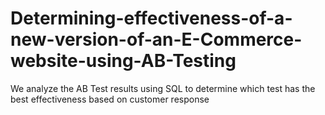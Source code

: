 # Determining-effectiveness-of-a-new-version-of-an-E-Commerce-website-using-AB-Testing
We analyze the AB Test results using SQL to determine which test has the best effectiveness based on customer response
